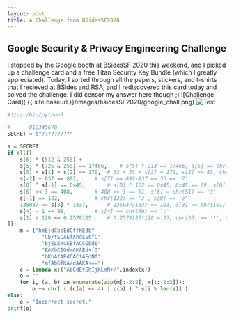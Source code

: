 ```yaml
---
layout: post
title: A Challenge from BSidesSF2020
---
```

## Google Security & Privacy Engineering Challenge
I stopped by the Google booth at BSidesSF 2020 this weekend, and I picked up a challenge card and a free Titan Security Key Bundle (which I greatly appreciated). Today, I sorted through all the papers, stickers, and t-shirts that I recieved at BSides and RSA, and I rediscovered this card today and solved the challenge. I did censor my answer here though ;)
![Challenge Card]( {{ site.baseurl }}/images/bsidesSF2020/google_chall.png)
![Test]({{site.baseurl}}/assets/bkg.png)

``` python
#!/usr/bin/python3

#	   012345678
SECRET = b"?????????"

s = SECRET
if all([
	s[6] * (512 & 255) + 
	s[5] * (725 & 255) == 17466,	# s[5] * 213 == 17466, s[5] == chr(82) == 'R'
	s[0] + s[1] + s[2] == 179,	# 63 + 33 + s[2] = 179, s[2] == 83, chr(83) == 'S'
	s[-2] + 837 == 892,		# s[7] == 892-837 == 55 == '7'
	s[0] ^ s[-1] == 0x45,		# s[0] ^ 122 == 0x45, 0x45 == 69, s[0] = 69 ^ 122 == 63, chr(63)=='?'
	s[6] << 3 == 408,		# 408 >> 3 == 51, s[6] = chr(51) == '3'
	s[-1] == 122,			# chr(122) == 'z', s[8] == 'z'
	135037 == s[3] * 1337,		# 135037/1337 == 101, s[3] == chr(101) == 'e'
	s[4] - 1 == 98,			# s[4] == chr(99) == 'c'
	s[1] / 128 == 0.2578125		# 0.2578125*128 = 33, chr(33) == '!', s[1] == !
]):
	m = ("hmEjdCbbEdCffKEdb"
           "Cb/fECAEfAhdLEbfC"
           "bjELENCKEfACCGbdE"
           "EAKbCEGdmAKAEd+fG"
           "bKbAfAEdCACfAEdNf"
           "mfAbGfKA/dAAKA+==")
	c = lambda x:("AbCdEfGhIjKLmN+/".index(x))
	o = ""
	for i, (a, b) in enumerate(zip(m[:-2:2], m[1:-2:2])):
		o += chr( ( (c(a) << 4) | c(b) ) ^ s[i % len(s)] )
else:
	o = "Incorrect secret."
print(o)

```
